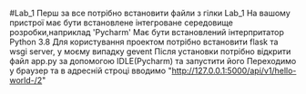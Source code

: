 #Lab_1
Перш за все потрібно встановити файли з гілки Lab_1
На вашому пристрої має бути встановлене інтегроване середовище розробки,наприклад 'Pycharm'
Має бути встановлений інтерпритатор Python 3.8
Для користування проектом потрібно встановити flask та wsgi server, у моєму випадку gevent 
Після установки потрібно відкрити файл app.py за допомогою IDLE(Pycharm) та запустити його 
Переходимо у браузер та в адресній строці вводимо "http://127.0.0.1:5000/api/v1/hello-world-/2"
